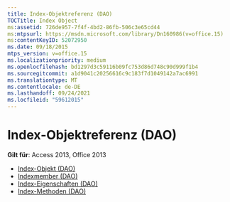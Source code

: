 ```yaml
---
title: Index-Objektreferenz (DAO)
TOCTitle: Index Object
ms:assetid: 726de957-7f4f-4bd2-86fb-506c3e65cd44
ms:mtpsurl: https://msdn.microsoft.com/library/Dn160986(v=office.15)
ms:contentKeyID: 52072950
ms.date: 09/18/2015
mtps_version: v=office.15
ms.localizationpriority: medium
ms.openlocfilehash: bd1297d3c59116b09fc753d86d748c90d999f1b4
ms.sourcegitcommit: a1d9041c20256616c9c183f7d1049142a7ac6991
ms.translationtype: MT
ms.contentlocale: de-DE
ms.lasthandoff: 09/24/2021
ms.locfileid: "59612015"
---
```

# <a name="index-object-reference-dao"></a>Index-Objektreferenz (DAO)

**Gilt für**: Access 2013, Office 2013

- [Index-Objekt (DAO)](index-object-dao.md)
- [Indexmember (DAO)](index-members-dao.md)
- [Index-Eigenschaften (DAO)](index-properties-dao.md)
- [Index-Methoden (DAO)](index-methods-dao.md)

